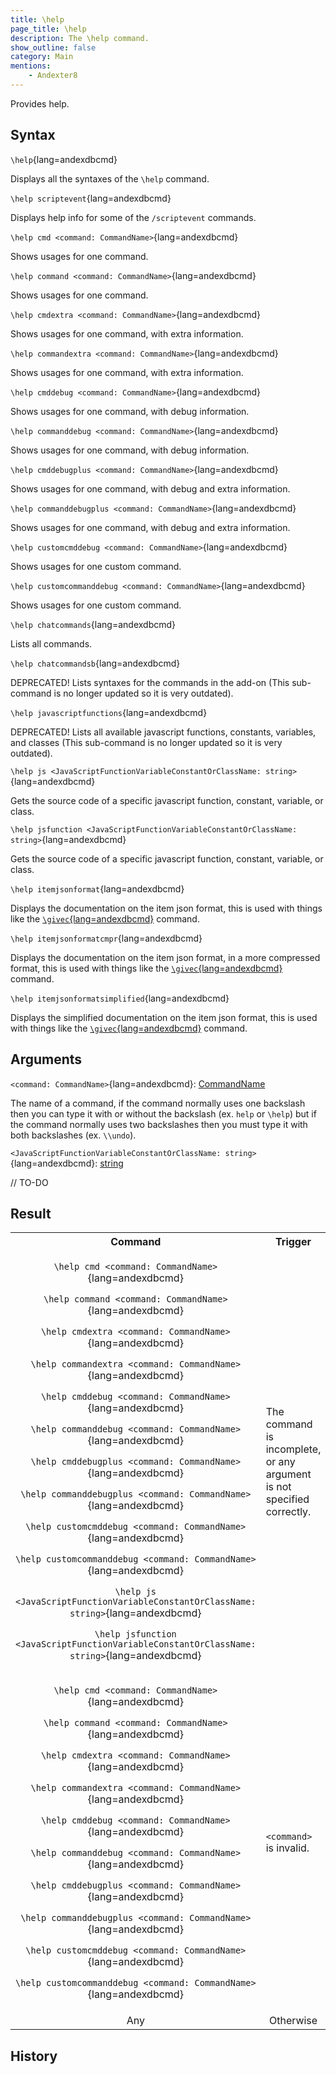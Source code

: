 ```yaml
---
title: \help
page_title: \help
description: The \help command.
show_outline: false
category: Main
mentions:
    - Andexter8
---
```


Provides help.

<CommandDetailsTable
    name="\help"
    :categories="[
        'misc'
    ]"
    :requiredTags="[]"
    ultraSecurityModeSecurityLevel="everyone"
    version="33.5.2"
    :undoSupported="-1"
    :functional="true"
    :deprecated="false"
/>

## Syntax

`\help`{lang=andexdbcmd}

<indent>Displays all the syntaxes of the `\help` command.</indent>

`\help scriptevent`{lang=andexdbcmd}

<indent>Displays help info for some of the `/scriptevent` commands.</indent>

`\help cmd <command: CommandName>`{lang=andexdbcmd}

<indent>Shows usages for one command.</indent>

`\help command <command: CommandName>`{lang=andexdbcmd}

<indent>Shows usages for one command.</indent>

`\help cmdextra <command: CommandName>`{lang=andexdbcmd}

<indent>Shows usages for one command, with extra information.</indent>

`\help commandextra <command: CommandName>`{lang=andexdbcmd}

<indent>Shows usages for one command, with extra information.</indent>

`\help cmddebug <command: CommandName>`{lang=andexdbcmd}

<indent>Shows usages for one command, with debug information.</indent>

`\help commanddebug <command: CommandName>`{lang=andexdbcmd}

<indent>Shows usages for one command, with debug information.</indent>

`\help cmddebugplus <command: CommandName>`{lang=andexdbcmd}

<indent>Shows usages for one command, with debug and extra information.</indent>

`\help commanddebugplus <command: CommandName>`{lang=andexdbcmd}

<indent>Shows usages for one command, with debug and extra information.</indent>

`\help customcmddebug <command: CommandName>`{lang=andexdbcmd}

<indent>Shows usages for one custom command.</indent>

`\help customcommanddebug <command: CommandName>`{lang=andexdbcmd}

<indent>Shows usages for one custom command.</indent>

`\help chatcommands`{lang=andexdbcmd}

<indent>Lists all commands.</indent>

`\help chatcommandsb`{lang=andexdbcmd}

<indent>
    DEPRECATED! Lists syntaxes for the commands in the add-on (This sub-command is no longer updated
    so it is very outdated).
</indent>

`\help javascriptfunctions`{lang=andexdbcmd}

<indent>
    DEPRECATED! Lists all available javascript functions, constants, variables, and classes (This
    sub-command is no longer updated so it is very outdated).
</indent>

`\help js <JavaScriptFunctionVariableConstantOrClassName: string>`{lang=andexdbcmd}

<indent>
    Gets the source code of a specific javascript function, constant, variable, or class.
</indent>

`\help jsfunction <JavaScriptFunctionVariableConstantOrClassName: string>`{lang=andexdbcmd}

<indent>
    Gets the source code of a specific javascript function, constant, variable, or class.
</indent>

`\help itemjsonformat`{lang=andexdbcmd}

<indent>

Displays the documentation on the item json format, this is used with things like the [`\givec`{lang=andexdbcmd}](./-givec) command.

</indent>

`\help itemjsonformatcmpr`{lang=andexdbcmd}

<indent>

Displays the documentation on the item json format, in a more compressed format, this is used with things like the [`\givec`{lang=andexdbcmd}](./-givec) command.

</indent>

`\help itemjsonformatsimplified`{lang=andexdbcmd}

<indent>

Displays the simplified documentation on the item json format, this is used with things like the [`\givec`{lang=andexdbcmd}](./-givec) command.

</indent>

## Arguments

`<command: CommandName>`{lang=andexdbcmd}: [CommandName](../commands/parameter-types#CommandName)

<indent>

The name of a command, if the command normally uses one backslash then you can type it with or without the backslash (ex. `help` or `\help`) but if the command normally uses two backslashes then you must type it with both backslashes (ex. `\\undo`).

</indent>

`<JavaScriptFunctionVariableConstantOrClassName: string>`{lang=andexdbcmd}: [string](../commands/parameter-types#string)

<indent>

// TO-DO

</indent>

## Result

<table class="wikitable" data-description="command results">
    <tbody>
        <tr>
            <th>Command</th>
            <th>Trigger</th>
            <th>Result</th>
        </tr>
        <tr>
            <td align="center" rowspan="1">

`\help cmd <command: CommandName>`{lang=andexdbcmd}

`\help command <command: CommandName>`{lang=andexdbcmd}

`\help cmdextra <command: CommandName>`{lang=andexdbcmd}

`\help commandextra <command: CommandName>`{lang=andexdbcmd}

`\help cmddebug <command: CommandName>`{lang=andexdbcmd}

`\help commanddebug <command: CommandName>`{lang=andexdbcmd}

`\help cmddebugplus <command: CommandName>`{lang=andexdbcmd}

`\help commanddebugplus <command: CommandName>`{lang=andexdbcmd}

`\help customcmddebug <command: CommandName>`{lang=andexdbcmd}

`\help customcommanddebug <command: CommandName>`{lang=andexdbcmd}

`\help js <JavaScriptFunctionVariableConstantOrClassName: string>`{lang=andexdbcmd}

`\help jsfunction <JavaScriptFunctionVariableConstantOrClassName: string>`{lang=andexdbcmd}

</td>
            <td>
                The command is incomplete, or any argument is not specified correctly.
            </td>
            <td align="center" rowspan="1" class="tc-unknown"> Unparseable</td>
        </tr>
        <tr>
            <td align="center" rowspan="1">

`\help cmd <command: CommandName>`{lang=andexdbcmd}

`\help command <command: CommandName>`{lang=andexdbcmd}

`\help cmdextra <command: CommandName>`{lang=andexdbcmd}

`\help commandextra <command: CommandName>`{lang=andexdbcmd}

`\help cmddebug <command: CommandName>`{lang=andexdbcmd}

`\help commanddebug <command: CommandName>`{lang=andexdbcmd}

`\help cmddebugplus <command: CommandName>`{lang=andexdbcmd}

`\help commanddebugplus <command: CommandName>`{lang=andexdbcmd}

`\help customcmddebug <command: CommandName>`{lang=andexdbcmd}

`\help customcommanddebug <command: CommandName>`{lang=andexdbcmd}

</td>
            <td>
                <code>&lt;command&gt;</code> is invalid.
            </td>
            <td align="center" rowspan="1" class="tc-no"> Failed</td>
        </tr>
        <tr>
            <td align="center" rowspan="1">Any</td><td align="center" class="tc-yes">Otherwise</td>
            <td align="center" class="tc-yes" colspan="2">Successful</td>
        </tr>
    </tbody>

</table>

## History
